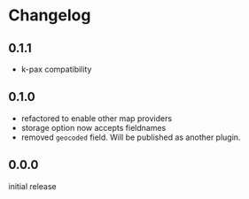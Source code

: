 # Changelog

## 0.1.1
 - k-pax compatibility

## 0.1.0
 - refactored to enable other map providers
 - storage option now accepts fieldnames
 - removed `geocoded` field. Will be published as another plugin.

## 0.0.0 
initial release